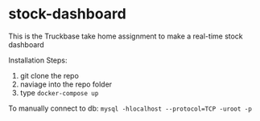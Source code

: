 # stock-dashboard

This is the Truckbase take home assignment to make a real-time stock dashboard

Installation Steps:

1. git clone the repo
2. naviage into the repo folder
3. type `docker-compose up`

To manually connect to db:
`mysql -hlocalhost --protocol=TCP -uroot -p`
